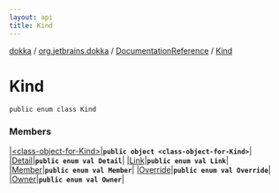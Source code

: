 ```yaml
---
layout: api
title: Kind
---
```

[dokka](../../../index.html) / [org.jetbrains.dokka](../../index.html) / [DocumentationReference](../index.html) / [Kind](index.html)


# Kind



```
public enum class Kind
```


### Members


|[&lt;class-object-for-Kind&gt;](_class-object-for-Kind_.html)|**`public object <class-object-for-Kind>`**|
|[Detail](Detail/index.html)|**`public enum val Detail`**|
|[Link](Link/index.html)|**`public enum val Link`**|
|[Member](Member/index.html)|**`public enum val Member`**|
|[Override](Override/index.html)|**`public enum val Override`**|
|[Owner](Owner/index.html)|**`public enum val Owner`**|

